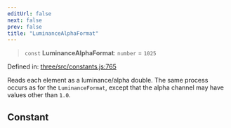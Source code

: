 ```yaml
---
editUrl: false
next: false
prev: false
title: "LuminanceAlphaFormat"
---
```


> `const` **LuminanceAlphaFormat**: `number` = `1025`

Defined in: [three/src/constants.js:765](https://github.com/DefinitelyMaybe/three-i18n/blob/fa57b79433d1c349ffb23a78727299c8d4190136/three/src/constants.js#L765)

Reads each element as a luminance/alpha double. The same process occurs as for the `LuminanceFormat`,
except that the alpha channel may have values other than `1.0`.

## Constant
